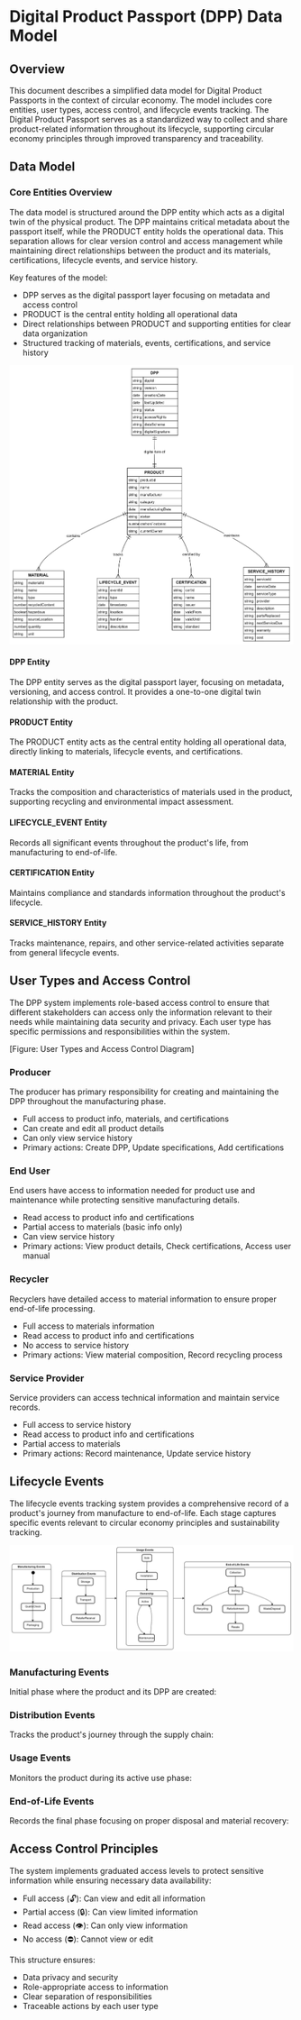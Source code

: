 # Digital Product Passport (DPP) Data Model

## Overview
This document describes a simplified data model for Digital Product Passports in the context of circular economy. The model includes core entities, user types, access control, and lifecycle events tracking. The Digital Product Passport serves as a standardized way to collect and share product-related information throughout its lifecycle, supporting circular economy principles through improved transparency and traceability.

## Data Model

### Core Entities Overview
The data model is structured around the DPP entity which acts as a digital twin of the physical product. The DPP maintains critical metadata about the passport itself, while the PRODUCT entity holds the operational data. This separation allows for clear version control and access management while maintaining direct relationships between the product and its materials, certifications, lifecycle events, and service history.

Key features of the model:
- DPP serves as the digital passport layer focusing on metadata and access control
- PRODUCT is the central entity holding all operational data
- Direct relationships between PRODUCT and supporting entities for clear data organization
- Structured tracking of materials, events, certifications, and service history

![img.png](img.png)

#### DPP Entity
The DPP entity serves as the digital passport layer, focusing on metadata, versioning, and access control. It provides a one-to-one digital twin relationship with the product.

#### PRODUCT Entity
The PRODUCT entity acts as the central entity holding all operational data, directly linking to materials, lifecycle events, and certifications.

#### MATERIAL Entity
Tracks the composition and characteristics of materials used in the product, supporting recycling and environmental impact assessment.

#### LIFECYCLE_EVENT Entity
Records all significant events throughout the product's life, from manufacturing to end-of-life.

#### CERTIFICATION Entity
Maintains compliance and standards information throughout the product's lifecycle.

#### SERVICE_HISTORY Entity
Tracks maintenance, repairs, and other service-related activities separate from general lifecycle events.

## User Types and Access Control

The DPP system implements role-based access control to ensure that different stakeholders can access only the information relevant to their needs while maintaining data security and privacy. Each user type has specific permissions and responsibilities within the system.

[Figure: User Types and Access Control Diagram]

### Producer
The producer has primary responsibility for creating and maintaining the DPP throughout the manufacturing phase.
- Full access to product info, materials, and certifications
- Can create and edit all product details
- Can only view service history
- Primary actions: Create DPP, Update specifications, Add certifications

### End User
End users have access to information needed for product use and maintenance while protecting sensitive manufacturing details.
- Read access to product info and certifications
- Partial access to materials (basic info only)
- Can view service history
- Primary actions: View product details, Check certifications, Access user manual

### Recycler
Recyclers have detailed access to material information to ensure proper end-of-life processing.
- Full access to materials information
- Read access to product info and certifications
- No access to service history
- Primary actions: View material composition, Record recycling process

### Service Provider
Service providers can access technical information and maintain service records.
- Full access to service history
- Read access to product info and certifications
- Partial access to materials
- Primary actions: Record maintenance, Update service history

## Lifecycle Events

The lifecycle events tracking system provides a comprehensive record of a product's journey from manufacture to end-of-life. Each stage captures specific events relevant to circular economy principles and sustainability tracking.

![img_1.png](img_1.png)

### Manufacturing Events
Initial phase where the product and its DPP are created:

### Distribution Events
Tracks the product's journey through the supply chain:

### Usage Events
Monitors the product during its active use phase:

### End-of-Life Events
Records the final phase focusing on proper disposal and material recovery:

## Access Control Principles
The system implements graduated access levels to protect sensitive information while ensuring necessary data availability:
- Full access (🔓): Can view and edit all information
- Partial access (🔒): Can view limited information
- Read access (👁): Can only view information
- No access (⛔): Cannot view or edit

This structure ensures:
- Data privacy and security
- Role-appropriate access to information
- Clear separation of responsibilities
- Traceable actions by each user type